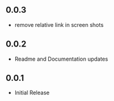 ## 0.0.3

* remove relative link in screen shots

## 0.0.2

* Readme and Documentation updates

## 0.0.1

* Initial Release
